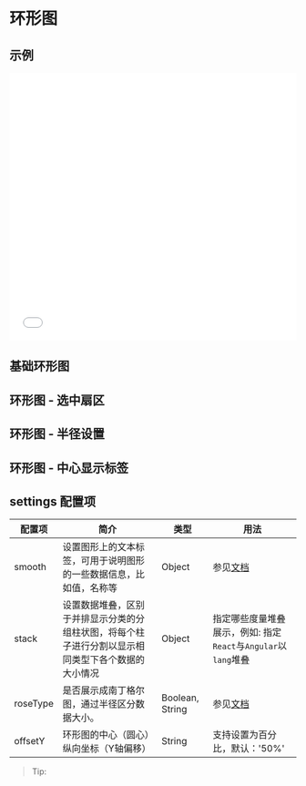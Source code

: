 # 环形图

## 示例

<iframe width="100%" height="470" src="//jsfiddle.net/vecharts/ntnmap48/embedded/result,html,js/?bodyColor=fff" allowfullscreen="allowfullscreen" frameborder="0"></iframe>


## 基础环形图

<vuep template="#basicDonut" :options="{ theme: 'vue', lineNumbers: false }"></vuep>

<script v-pre type="text/x-template" id="basicDonut">
<template>
  <ve-donut-chart :data="chartData" />
</template>

<script>
  module.exports = {
    created () {
      this.chartData = {
        dimensions: {
          name: '渠道',
          data: ['APP', 'PC', 'M端', '微信', '手Q', '小程序']
        },
        measures: [{
          name: 'PV',
          data: [40000, 27800, 22000, 20200, 15600, 13600]
        }]
      }
    }
  }
</script>

## 环形图 - 选中扇区

<vuep template="#selectedModeDonut" :options="{ theme: 'vue', lineNumbers: false }"></vuep>

<script v-pre type="text/x-template" id="selectedModeDonut">
<template>
  <ve-donut-chart :data="chartData" :settings="chartSettings" />
</template>

<script>
  module.exports = {
    created () {
      this.chartData = {
        dimensions: {
          name: '渠道',
          data: ['APP', 'PC', 'M端', '微信', '手Q', '小程序']
        },
        measures: [{
          name: 'PV',
          data: [40000, 27800, 22000, 20200, 15600, 13600]
        }]
      }
      this.chartSettings = {
        selectedMode: 'single'
      }
    }
  }
</script>

## 环形图 - 半径设置

<vuep template="#radiusDonut" :options="{ theme: 'vue', lineNumbers: false }"></vuep>

<script v-pre type="text/x-template" id="radiusDonut">
<template>
  <ve-donut-chart :data="chartData" :settings="chartSettings" />
</template>

<script>
  module.exports = {
    created () {
      this.chartData = {
        dimensions: {
          name: '渠道',
          data: ['APP', 'PC', 'M端', '微信', '手Q', '小程序']
        },
        measures: [{
          name: 'PV',
          data: [40000, 27800, 22000, 20200, 15600, 13600]
        }]
      }
      this.chartSettings = {
        radius: ['35%', '55%']
      }
    }
  }
</script>

## 环形图 - 中心显示标签

<vuep template="#labelCenterDonut" :options="{ theme: 'vue', lineNumbers: false }"></vuep>

<script v-pre type="text/x-template" id="labelCenterDonut">
<template>
  <ve-donut-chart :data="chartData" :settings="chartSettings" />
</template>

<script>
  module.exports = {
    created () {
      this.chartData = {
        dimensions: {
          name: '渠道',
          data: ['APP', 'PC', 'M端', '微信', '手Q', '小程序']
        },
        measures: [{
          name: 'PV',
          data: [40000, 27800, 22000, 20200, 15600, 13600]
        }]
      }
      this.chartSettings = {
        label: {
          normal: {
            show: false,
            position: 'center'
          },
          emphasis: {
            show: true,
            textStyle: {
              fontSize: '24',
              fontWeight: 'bold'
            }
          }
        },
        labelLine: {
          normal: {
            show: false
          }
        },
        avoidLabelOverlap: false
      }
    }
  }
</script>

## settings 配置项

| 配置项 | 简介 | 类型 | 用法 |
| --- | --- | --- | --- |
| smooth | 设置图形上的文本标签，可用于说明图形的一些数据信息，比如值，名称等 | Object | 参见[文档](http://echarts.baidu.com/option.html#series-line.smooth) |
| stack | 设置数据堆叠，区别于并排显示分类的分组柱状图，将每个柱子进行分割以显示相同类型下各个数据的大小情况 | Object | 指定哪些度量堆叠展示，例如: 指定`React`与`Angular`以`lang`堆叠 |
| roseType | 是否展示成南丁格尔图，通过半径区分数据大小。| Boolean, String | 参见[文档](http://echarts.baidu.com/option.html#series-pie.roseType) |
| offsetY | 环形图的中心（圆心）纵向坐标（Y轴偏移） | String | 支持设置为百分比，默认：'50%' |

> Tip: